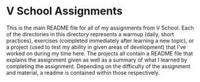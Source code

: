 V School Assignments  
====================

This is the main README file for all of my assignments from V School.
Each of the directories in this directory represents a warmup (daily, short practices),
exercises (completed immediately after learning a new topic),
or a project (used to test my ability in given areas of development) that I've worked on during my time here.
The projects all contain a README file that explains the assignment given as well as a summary of what I learned by completing the assignment.
Depending on the difficulty of the assignment and material, a readme is contained within those respectively.
